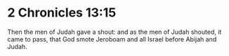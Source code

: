 # 2 Chronicles 13:15

Then the men of Judah gave a shout: and as the men of Judah shouted, it came to pass, that God smote Jeroboam and all Israel before Abijah and Judah.